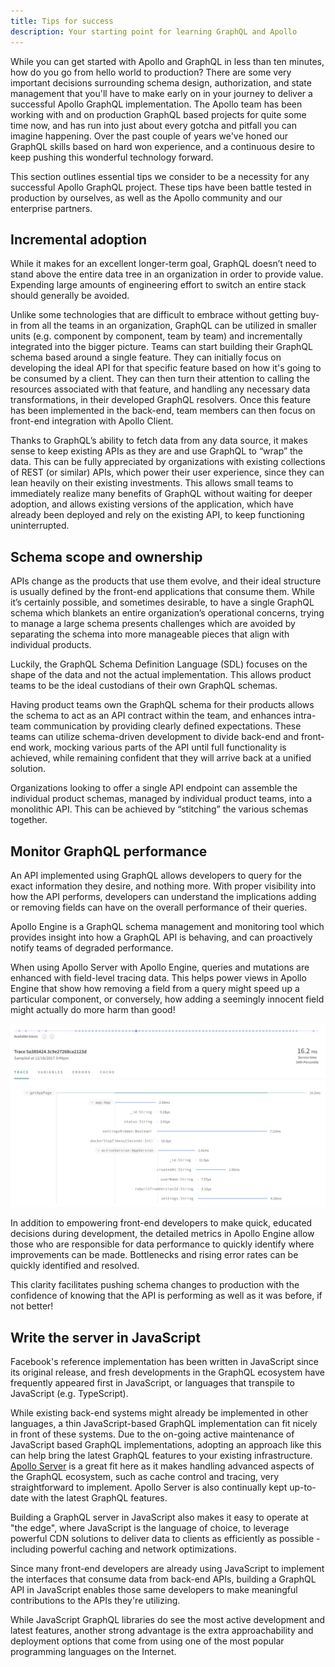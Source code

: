 ```yaml
---
title: Tips for success
description: Your starting point for learning GraphQL and Apollo
---
```


While you can get started with Apollo and GraphQL in less than ten minutes, how do you go from hello world to production? There are some very important decisions surrounding schema design, authorization, and state management that you'll have to make early on in your journey to deliver a successful Apollo GraphQL implementation.  The Apollo team has been working with and on production GraphQL based projects for quite some time now, and has run into just about every gotcha and pitfall you can imagine happening. Over the past couple of years we've honed our GraphQL skills based on hard won experience, and a continuous desire to keep pushing this wonderful technology forward.

This section outlines essential tips we consider to be a necessity for any successful Apollo GraphQL project.  These tips have been battle tested in production by ourselves, as well as the Apollo community and our enterprise partners.

<h2 id="incremental-adoption">Incremental adoption</h2>

While it makes for an excellent longer-term goal, GraphQL doesn’t need to stand above the entire data tree in an organization in order to provide value. Expending large amounts of engineering effort to switch an entire stack should generally be avoided.

Unlike some technologies that are difficult to embrace without getting buy-in from all the teams in an organization, GraphQL can be utilized in smaller units (e.g. component by component, team by team) and incrementally integrated into the bigger picture. Teams can start building their GraphQL schema based around a single feature. They can initially focus on developing the ideal API for that specific feature based on how it's going to be consumed by a client. They can then turn their attention to calling the resources associated with that feature, and handling any necessary data transformations, in their developed GraphQL resolvers. Once this feature has been implemented in the back-end, team members can then focus on front-end integration with Apollo Client.

Thanks to GraphQL’s ability to fetch data from any data source, it makes sense to keep existing APIs as they are and use GraphQL to “wrap” the data.  This can be fully appreciated by organizations with existing collections of REST (or similar) APIs, which power their user experience, since they can lean heavily on their existing investments.  This allows small teams to immediately realize many benefits of GraphQL without waiting for deeper adoption, and allows existing versions of the application, which have already been deployed and rely on the existing API, to keep functioning uninterrupted.

<h2 id="schema">Schema scope and ownership</h2>

APIs change as the products that use them evolve, and their ideal structure is usually defined by the front-end applications that consume them.  While it’s certainly possible, and sometimes desirable, to have a single GraphQL schema which blankets an entire organization’s operational concerns, trying to manage a large schema presents challenges which are avoided by separating the schema into more manageable pieces that align with individual products.

Luckily, the GraphQL Schema Definition Language (SDL) focuses on the shape of the data and not the actual implementation. This allows product teams to be the ideal custodians of their own GraphQL schemas.

Having product teams own the GraphQL schema for their products allows the schema to act as an API contract within the team, and enhances intra-team communication by providing clearly defined expectations.  These teams can utilize schema-driven development to divide back-end and front-end work, mocking various parts of the API until full functionality is achieved, while remaining confident that they will arrive back at a unified solution.

Organizations looking to offer a single API endpoint can assemble the individual product schemas, managed by individual product teams, into a monolithic API. This can be achieved by “stitching” the various schemas together.

<h2 id="performance">Monitor GraphQL performance</h2>

An API implemented using GraphQL allows developers to query for the exact information they desire, and nothing more.  With proper visibility into how the API performs, developers can understand the implications adding or removing fields can have on the overall performance of their queries.

Apollo Engine is a GraphQL schema management and monitoring tool which provides insight into how a GraphQL API is behaving, and can proactively notify teams of degraded performance.

When using Apollo Server with Apollo Engine, queries and mutations are enhanced with field-level tracing data.  This helps power views in Apollo Engine that show how removing a field from a query might speed up a particular component,  or conversely, how adding a seemingly innocent field might actually do more harm than good!

<img src="../images/tips-apollo-engine-trace.png" />

In addition to empowering front-end developers to make quick, educated decisions during development, the detailed metrics in Apollo Engine allow those who are responsible for data performance to quickly identify where improvements can be made. Bottlenecks and rising error rates can be quickly identified and resolved.

This clarity facilitates pushing schema changes to production with the confidence of knowing that the API is performing as well as it was before, if not better!

<h2 id="javascript">Write the server in JavaScript</h2>

Facebook's reference implementation has been written in JavaScript since its original release, and fresh developments in the GraphQL ecosystem have frequently appeared first in JavaScript, or languages that transpile to JavaScript (e.g. TypeScript).

While existing back-end systems might already be implemented in other languages, a thin JavaScript-based GraphQL implementation can fit nicely in front of these systems. Due to the on-going active maintenance of JavaScript based GraphQL implementations, adopting an approach like this can help bring the latest GraphQL features to your existing infrastructure. [Apollo Server](/docs/apollo-server/v2/) is a great fit here as it makes handling advanced aspects of the GraphQL ecosystem, such as cache control and tracing, very straightforward to implement. Apollo Server is also continually kept up-to-date with the latest GraphQL features.

Building a GraphQL server in JavaScript also makes it easy to operate at "the edge", where JavaScript is the language of choice, to leverage powerful CDN solutions to deliver data to clients as efficiently as possible - including powerful caching and network optimizations.

Since many front-end developers are already using JavaScript to implement the interfaces that consume data from back-end APIs, building a GraphQL API in JavaScript enables those same developers to make meaningful contributions to the APIs they're utilizing.

While JavaScript GraphQL libraries do see the most active development and latest features, another strong advantage is the extra approachability and deployment options that come from using one of the most popular programming languages on the Internet.
